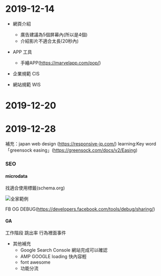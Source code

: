 2019-12-14
===
* 網頁介紹
    * 廣告建議為5個屏幕內(所以是4個)
    * 介紹影片不適合太長(20秒內)

* APP 工具
    * 手繪APP(https://marvelapp.com/pop/)

* 企業規範 CIS
* 網站規範 WIS

2019-12-20
===

2019-12-28
===
補充：japan web design (https://responsive-jp.com/)
learning:Key word 「greensock easing」(https://greensock.com/docs/v2/Easing)

### SEO
 #### microdata

 找適合使用標籤(schema.org)

 ![全家範例](https://www.evernote.com/shard/s515/sh/77acdf90-34fe-438e-a45b-34d153c9ac49/0ad873a2a18659884cc2b33d991932d0/res/37e49546-0965-4824-9e9a-a8c02e1e5ac8/圖片.png=50)

 
 FB OG DEBUG(https://developers.facebook.com/tools/debug/sharing/)

  #### GA
  工作階段
  跳出率
  行為裡面事件
  
* 其他補充 
    * Google Search Console
    網站完成可以確認
    * AMP GOOGLE
    loading 快內容輕
    * font awesome
    * 功能分流